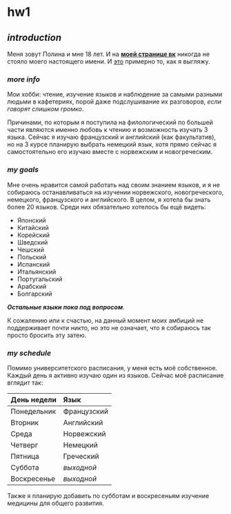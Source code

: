 # **hw1**
## *introduction*

Меня зовут Полина и мне 18 лет. И на [**моей странице вк**](https://vk.com/amberwr) никогда не стояло моего настоящего имени. И [это](https://pp.userapi.com/c834203/v834203474/47265/qwpXCy_jlPs.jpg) примерно то, как я выгляжу.

### *more info*

Мои хобби: чтение, изучение языков и наблюдение за самыми разными людьми в кафетериях, порой даже подслушивание их разговоров, *если говорят слишком громко*. 

Причинами, по которым я поступила на филологический по большей части являются именно любовь к чтению и возможность изучать 3 языка. 
Сейчас я изучаю французский и английский (как факультатив), но на 3 курсе планирую выбрать немецкий язык, хотя прямо сейчас я самостоятельно его изучаю вместе с норвежским и новогреческим. 

### *my goals*

Мне очень нравится самой работать над своим знанием языков, и я не собираюсь останавливаться на изучении норвежского, новогреческого, немецкого, французского и английского. В целом, я хотела бы знать более 20 языков. Среди них обязательно хотелось бы ещё видеть:

* Японский
* Китайский
* Корейский
* Шведский
* Чешский
* Польский
* Испанский
* Итальянский
* Португальский
* Арабский
* Болгарский

***Остальные языки пока под вопросом***. 

К сожалению или к счастью, на данный момент моих амбиций не поддерживает почти никто, но это не означает, что я собираюсь так просто бросить эту затею.

### *my schedule*

Помимо университетского расписания, у меня есть моё собственное. Каждый день я активно изучаю один из языков. Сейчас моё расписание вглядит так:


|День недели| Язык|
|:----------|:----|
|Понедельник|Французский|
|Вторник|Английский|
|Среда|Норвежский|
|Четверг|Немецкий|
|Пятница|Греческий|
|Суббота|*выходной*|
|Воскресенье|*выходной*|

Также я планирую добавить по субботам и воскресеньям изучение медицины для общего развития. 
